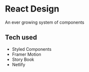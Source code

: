 # React Design

An ever growing system of components

## Tech used

- Styled Components
- Framer Motion
- Story Book
- Netlify

